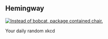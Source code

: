 ## Hemingway
[![Instead of bobcat, package contained chair.](https://imgs.xkcd.com/comics/hemingway.png)](https://xkcd.com/1540/ "Instead of bobcat, package contained chair.")

Your daily random xkcd
